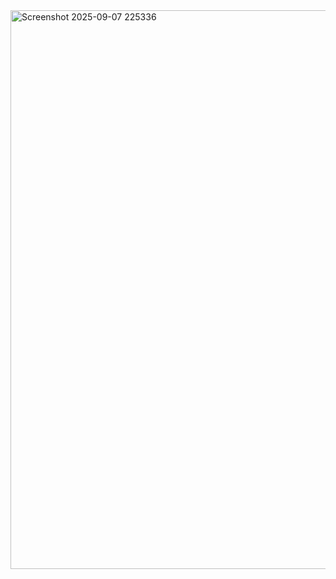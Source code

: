 <img width="1514" height="894" alt="Screenshot 2025-09-07 225336" src="https://github.com/user-attachments/assets/4a5fe868-8fcc-47af-a683-fcb957dc3e61" />
